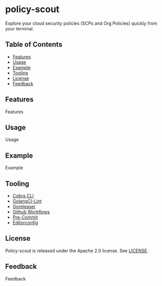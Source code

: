 # policy-scout
Explore your cloud security policies (SCPs and Org Policies) quickly from your terminal.

## Table of Contents
- [Features](#features)
- [Usage](#usage)
- [Example](#example)
- [Tooling](#tooling)
- [License](#license)
- [Feedback](#feedback)

## Features
Features

## Usage
Usage

## Example
Example

## Tooling
- [Cobra CLI](https://cobra.dev/)
- [GolangCI-Lint](https://golangci-lint.run/)
- [Goreleaser](https://goreleaser.com/)
- [Github Workflows](https://docs.github.com/en/actions/using-workflows)
- [Pre-Commit](https://pre-commit.com/)
- [Editorconfig](https://editorconfig.org/)

## License
Policy-scout is released under the Apache 2.0 license. See [LICENSE](./LICENSE).

## Feedback
Feedback
